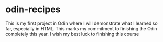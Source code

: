 # odin-recipes

This is my first project in Odin where I will demonstrate what I learned so far, especially in HTML. This marks my commitment to finishing the Odin completely this year. I wish my best luck to finishing this course 